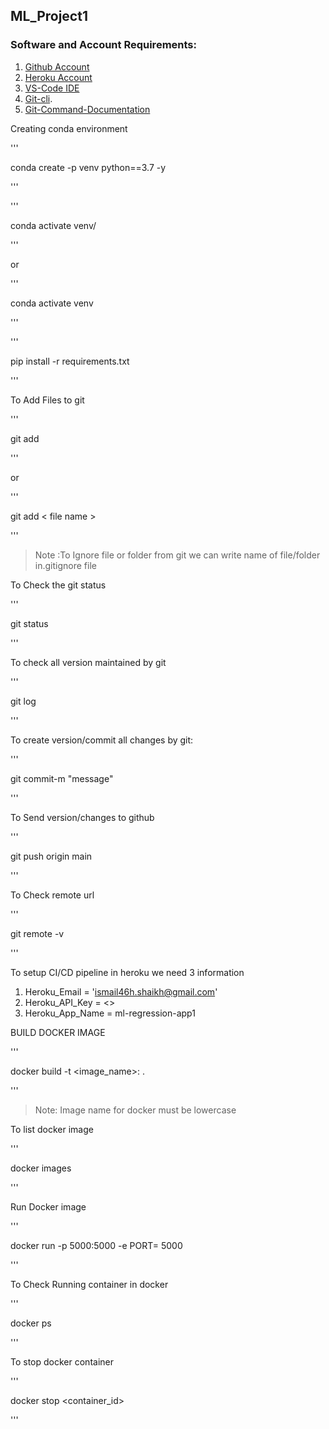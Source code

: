 ## ML_Project1

### Software and Account Requirements:

1. [Github Account](https://github.com)
2. [Heroku Account](https://dashboard.heroku.com/login)
3. [VS-Code IDE](https://code.visualstudio.com/download)
4. [Git-cli](https://git-scm.com/downloads).
5. [Git-Command-Documentation](https://git-scm.com/docs/git)


Creating conda environment

'''

conda create -p venv python==3.7 -y

'''

'''

conda activate venv/

'''

or

'''

conda activate venv

'''

'''

pip install -r requirements.txt

'''

To Add Files to git

'''

git add

'''

or

'''

git add < file name >

'''

> Note :To Ignore file or folder from git we can write name of file/folder in.gitignore file

To Check the git status

'''

git status

'''

To check all version maintained by git

'''

git log

'''

To create version/commit all changes by git:

'''

git commit-m "message"

'''

To Send version/changes to github

'''

git push origin main

'''

To Check remote url

'''

git remote -v

'''

To setup CI/CD pipeline in heroku we need 3 information

1. Heroku_Email = 'ismail46h.shaikh@gmail.com'
2. Heroku_API_Key = <>
3. Heroku_App_Name = ml-regression-app1


BUILD DOCKER IMAGE

'''

docker build -t <image_name>:<tagname> .

'''

> Note: Image name for docker must be lowercase


To list docker image

'''

docker images

'''

Run Docker image

'''

docker run -p 5000:5000 -e PORT= 5000

'''

To Check Running container in docker

'''

docker ps

'''

To stop docker container

'''

docker stop <container_id>

'''
